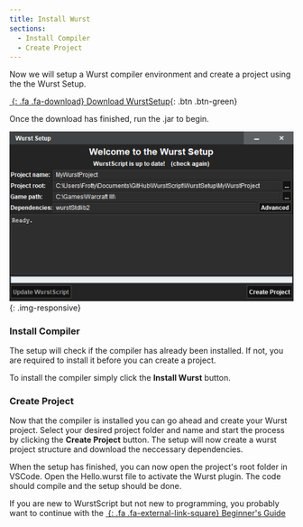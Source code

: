 ```yaml
---
title: Install Wurst
sections:
  - Install Compiler
  - Create Project
---
```


Now we will setup a Wurst compiler environment and create a project using the the Wurst Setup.

[*&nbsp;*{: .fa .fa-download} Download WurstSetup](http://peeeq.de/hudson/job/Wurst/lastSuccessfulBuild/artifact/downloads/WurstSetup.jar){: .btn .btn-green}

Once the download has finished, run the .jar to begin.

![](/assets/images/setup/WurstSetup.png){: .img-responsive}

### Install Compiler

The setup will check if the compiler has already been installed. If not, you are required to install it
before you can create a project.

To install the compiler simply click the **Install Wurst** button.

### Create Project

Now that the compiler is installed you can go ahead and create your Wurst project.
Select your desired project folder and name and start the process by clicking the **Create Project** button.
The setup will now create a wurst project structure and download the neccessary dependencies.

When the setup has finished, you can now open the project's root folder in VSCode.
Open the Hello.wurst file to activate the Wurst plugin. The code should compile and the setup should be done.

If you are new to WurstScript but not new to programming, you probably want to continue with the [*&nbsp;*{: .fa .fa-external-link-square} Beginner's Guide](tutorials/wurstbeginner.html)



